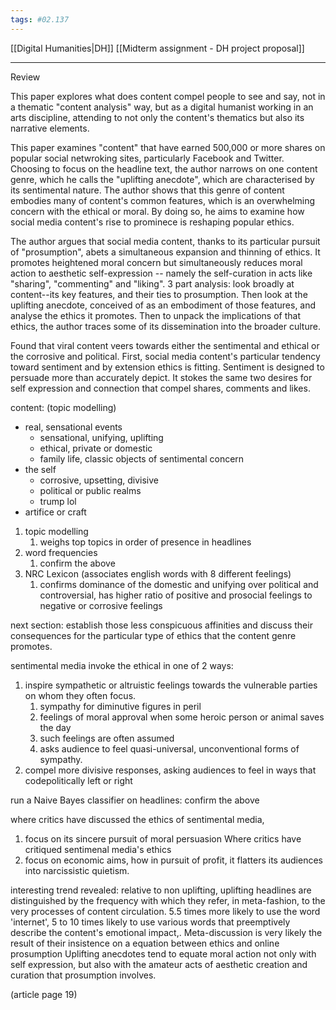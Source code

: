 ```yaml
---
tags: #02.137
---
```

[[Digital Humanities|DH]]
[[Midterm assignment - DH project proposal]]


***
Review

  This paper explores what does content compel people to see and say, not in a thematic "content analysis" way, but as a digital humanist working in an arts discipline, attending to not only the content's thematics but also its narrative elements.

  This paper examines "content" that have earned 500,000 or more shares on popular social netwroking sites, particularly Facebook and Twitter. Choosing to focus on the headline text, the author narrows on one content genre, which he calls the "uplifting anecdote", which are characterised by its sentimental nature. The author shows that this genre of content embodies many of content's common features, which is an overwhelming concern with the ethical or moral. By doing so, he aims to examine how social media content's rise to prominece is reshaping popular ethics.

  The author argues that social media content, thanks to its particular pursuit of "prosumption", abets a simultaneous expansion and thinning of ethics. It promotes heightened moral concern but simultaneously reduces moral action to aesthetic self-expression -- namely the self-curation in acts like "sharing", "commenting" and "liking". 
  3 part analysis: look broadly at content--its key features, and their ties to prosumption.
  Then look at the uplifting anecdote, conceived of as an embodiment of those features, and analyse the ethics it promotes.
  Then to unpack the implications of that ethics, the author traces some of its dissemination into the broader culture.

  Found that viral content veers towards either the sentimental and ethical or the corrosive and political.
  First, social media content's particular tendency toward sentiment and by extension ethics is fitting. Sentiment is designed to persuade more than accurately depict. It stokes the same two desires for self expression and connection that compel shares, comments and likes.

content: (topic modelling)
- real, sensational events
	- sensational, unifying, uplifting
	- ethical, private or domestic
	- family life, classic objects of sentimental concern
- the self
	- corrosive, upsetting, divisive 
	- political or public realms
	- trump lol
- artifice or craft

1. topic modelling
	1. weighs top topics in order of presence in headlines
2. word frequencies
	1. confirm the above
3. NRC Lexicon (associates english words with 8 different feelings)
	1. confirms dominance of the domestic and unifying over political and controversial, has higher ratio of positive and prosocial feelings to negative or corrosive feelings

next section: establish those less conspicuous affinities and discuss their consequences for the particular type of ethics that the content genre promotes.

sentimental media invoke the ethical in one of 2 ways:
1. inspire sympathetic or altruistic feelings towards the vulnerable parties on whom they often focus.
	1. sympathy for diminutive figures in peril
	2. feelings of moral approval when some heroic person or animal saves the day
	3. such feelings are often assumed
	4. asks audience to feel quasi-universal, unconventional forms of sympathy.
2. compel more divisive responses, asking audiences to feel in ways that codepolitically left or right

run a Naive Bayes classifier on headlines: confirm the above

where critics have discussed the ethics of sentimental media,
1. focus on its sincere pursuit of moral persuasion
Where critics have critiqued sentimenal media's ethics
1. focus on economic aims, how in pursuit of profit, it flatters its audiences into narcissistic quietism.

interesting trend revealed: relative to non uplifting, uplifting headlines are distinguished by the frequency with which they refer, in meta-fashion, to the very processes of content circulation. 5.5 times more likely to use the word 'internet', 5 to 10 times likely to use various words that preemptively describe the content's emotional impact,. Meta-discussion is very likely the result of their insistence on a equation between ethics and online prosumption
Uplifting anecdotes tend to equate moral action not only with self expression, but also with the amateur acts of aesthetic creation and curation that prosumption involves.

(article page 19)
